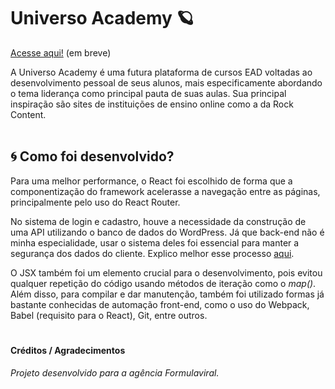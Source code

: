 # Universo Academy 🪐
[Acesse aqui!]() (em breve)

A Universo Academy é uma futura plataforma de cursos EAD voltadas ao desenvolvimento pessoal de seus alunos, mais especificamente abordando o tema liderança como principal pauta de suas aulas. Sua principal inspiração são sites de instituições de ensino online como a da Rock Content.
<br>
<br>

## 🌀 Como foi desenvolvido?
Para uma melhor performance, o React foi escolhido de forma que a componentização do framework acelerasse a navegação entre as páginas, principalmente pelo uso do React Router.

No sistema de login e cadastro, houve a necessidade da construção de uma API utilizando o banco de dados do WordPress. Já que back-end não é minha especialidade, usar o sistema deles foi essencial para manter a segurança dos dados do cliente. Explico melhor esse processo [aqui](https://github.com/feliphepaz/universoRestAPI).

O JSX também foi um elemento crucial para o desenvolvimento, pois evitou qualquer repetição do código usando métodos de iteração como o _map()_. Além disso, para compilar e dar manutenção, também foi utilizado formas já bastante conhecidas de automação front-end, como o uso do Webpack, Babel (requisito para o React), Git, entre outros.
#
#### Créditos / Agradecimentos
_Projeto desenvolvido para a agência Formulaviral._

